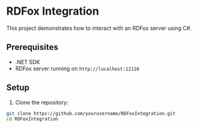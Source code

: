 # RDFox Integration

This project demonstrates how to interact with an RDFox server using C#.

## Prerequisites

- .NET SDK
- RDFox server running on `http://localhost:12110`

## Setup

1. Clone the repository:

```sh
git clone https://github.com/yourusername/RDFoxIntegration.git
cd RDFoxIntegration
